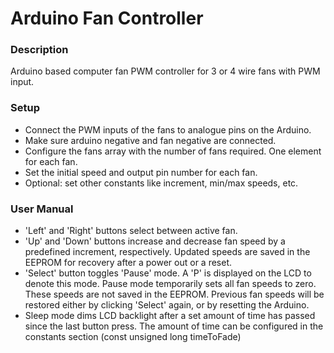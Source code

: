# Arduino Fan Controller

### Description
Arduino based computer fan PWM controller for 3 or 4 wire fans with PWM input.

### Setup
* Connect the PWM inputs of the fans to analogue pins on the Arduino.
* Make sure arduino negative and fan negative are connected.
* Configure the fans array with the number of fans required.  One element for each fan.
* Set the initial speed and output pin number for each fan.
* Optional: set other constants like increment, min/max speeds, etc.


### User Manual
* 'Left' and 'Right' buttons select between active fan.
* 'Up' and 'Down' buttons increase and decrease fan speed by a predefined increment, respectively.  Updated speeds are saved in the EEPROM for recovery after a power out or a reset.
* 'Select' button toggles 'Pause' mode.  A 'P' is displayed on the LCD to denote this mode.  Pause mode temporarily sets all fan speeds to zero.  These speeds are not saved in the EEPROM.  Previous fan speeds will be restored either by clicking 'Select' again, or by resetting the Arduino.
* Sleep mode dims LCD backlight after a set amount of time has passed since the last button press.  The amount of time can be configured in the constants section (const unsigned long timeToFade)
